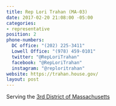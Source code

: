 ```yaml
---
title: Rep Lori Trahan (MA-03)
date: 2017-02-20 21:08:00 -05:00
categories:
- representative
position: 2
phone-numbers:
  DC office: "(202) 225-3411"
  Lowell Office: "(978) 459-0101"
  twitter: "@RepLoriTrahan"
  facebook: "@RepLoriTrahan"
  instagram: "@reploritrahan"
website: https://trahan.house.gov/
layout: post
---
```


Serving the [3rd District of Massachusetts](https://trahan.house.gov/)